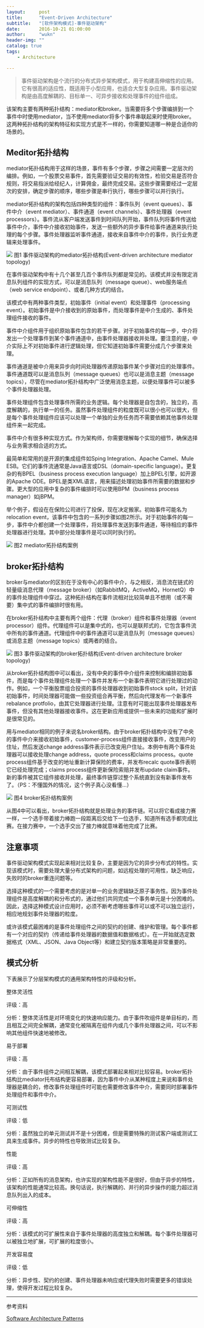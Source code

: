 ```yaml
---
layout:     post
title:      "Event-Driven Architecture"
subtitle:   "[软件架构模式]-事件驱动架构"
date:       2016-10-21 01:00:00
author:     "wukn"
header-img: ""
catalog: true
tags:
    - Architecture

---
```


> 事件驱动架构是个流行的分布式异步架构模式，用于构建高伸缩性的应用。它有很高的适应性，既适用于小型应用，也适合大型复杂应用。事件驱动架构是由高度解耦的、目标单一、可异步接收和处理事件的组件组成。

该架构主要有两种拓扑结构：mediator和broker。当需要将多个步骤编排到一个事件中时使用mediator，当不使用mediator将多个事件串联起来时使用broker。这两种拓扑结构的架构特征和实现方式是不一样的，你需要知道哪一种是合适你的场景的。

## Meditor拓扑结构

mediator拓扑结构用于这样的场景，事件有多个步骤，步骤之间需要一定层次的编排。例如，一个股票交易事件，首先需要验证交易的有效性，检验交易是否符合规则，将交易指派给经纪人，计算佣金，最终完成交易。这些步骤需要经过一定层次的安排，确定步骤的顺序，哪些步骤是串行执行，哪些步骤可以并行执行。

mediator拓扑结构的架构包括四种类型的组件：事件队列（event queues）、事件中介（event mediator）、事件通道（event channels）、事件处理器（event processors）。事件流从客户端发送事件到时间队列开始，事件队列将事件传送给事件中介，事件中介接收初始事件，发送一些额外的异步事件给事件通道来执行处理的每个步骤。事件处理器监听事件通道，接收来自事件中介的事件，执行业务逻辑来处理事件。

![](/img/post/software_architecture_pattern/event_driven_architecture/mediator_topology.png)
图1 事件驱动架构的mediator拓扑结构(Event-driven architecture mediator topology)

在事件驱动架构中有十几个甚至几百个事件队列都是常见的。该模式并没有限定消息队列组件的实现方式，可以是消息队列（message queue）、web服务端点（web service endpoint）、或者几种方式的结合。

该模式中有两种事件类型，初始事件（initial event）和处理事件（processing event）。初始事件是中介接收到的原始事件，而处理事件是中介生成的、事件处理组件接收的事件。

事件中介组件用于组织原始事件包含的若干步骤。对于初始事件的每一步，中介将发出一个处理事件到某个事件通道中，由事件处理器接收并处理。要注意的是，中介实际上不对初始事件进行逻辑处理，但它知道初始事件需要分成几个步骤来处理。

事件通道是被中介用来异步向时间处理器传递原始事件某个步骤对应的处理事件。事件通道既可以是消息队列（message queues）也可以是消息主题（message topics），尽管在mediator拓扑结构中广泛使用消息主题，以便处理事件可以被多个事件处理器处理。

事件处理组件包含处理事件所需的业务逻辑。每个处理器是自包含的，独立的，高度解耦的，执行单一的任务。虽然事件处理组件的粒度既可以很小也可以很大，但是每个事件处理组件应该可以处理一个单独的业务任务而不需要依赖其他事件处理组件来一起完成。

事件中介有很多种实现方式。作为架构师，你需要理解每个实现的细节，确保选择与业务需求相合适的方式。

最简单和常用的是开源的集成组件如Sping Integration、Apache Camel、Mule ESB。它们的事件流通常是Java语言或DSL（domain-specific language）。更复杂的有BPEL（business process execution language）加上BPEL引擎，如开源的Apache ODE。BPEL是类XML语言，用来描述处理初始事件所需要的数据和步骤。更大型的应用中复杂的事件编排时可以使用BPM（business process manager）如jBPM。

举个例子，假设在在保险公司进行了投保，现在决定搬家。初始事件可能名为relocation event，该事件中包含的一系列步骤如图2所示。对于初始事件的每一步，事件中介都创建一个处理事件，将处理事件发送到事件通道，等待相应的事件处理器进行处理。其中部分处理事件是可以同时执行的。

![](/img/post/software_architecture_pattern/event_driven_architecture/mediator_topology_example.png)
图2 mediator拓扑结构案例

## broker拓扑结构

broker与mediator的区别在于没有中心的事件中介，与之相反，消息流在链式的轻量级消息代理（message broker）（如RabbitMQ，ActiveMQ，HornetQ）中的事件处理组件中穿过。这种拓扑结构在事件流相对比较简单且不想用（或不需要）集中式的事件编排时很有用。

在broker拓扑结构中主要有两个组件：代理（broker）组件和事件处理器（event processor）组件。代理组件可以是集中式的，也可以是联邦式的，它包含事件流中所有的事件通道。代理组件中的事件通道可以是消息队列（message queues）或消息主题（message topics）或两者的结合。

![](/img/post/software_architecture_pattern/event_driven_architecture/broker_topology.png)
图3 事件驱动架构的broker拓扑结构(Event-driven architecture broker topology)

从broker拓扑结构图中可以看出，没有中央的事件中介组件来控制和编排初始事件，而是每个事件处理组件处理一个事件并发布一个新事件表明它进行处理过的动作。例如，一个平衡股票组合投资的事件处理器收到初始事件stock split，针对该初始事件，时间处理器可能做一些投资组合再平衡，然后向代理发布一个新事件rebalance protfolio，由其它处理器进行处理。注意有时可能出现事件处理器发布事件，但没有其他处理器接收事件。这在更新应用或提供一些未来的功能和扩展时是很常见的。

用与mediator相同的例子来说名broker结构。由于broker拓扑结构中没有了中央的事件中介来接收初始事件，customer-process组件直接接收事件，改变用户的住址，然后发送change address事件表示已改变用户住址。本例中有两个事件处理器可以接收处理change address，quote process和claims process。quote process组件基于改变的地址重新计算保险的费率，并发布recalc quote事件表明它已经处理完成；claims process组件更新保险索赔并发布update claim事件。新的事件被其它组件接收并处理，最终事件链穿过整个系统直到没有新事件发布了。（PS：不懂国外的情况，这个例子真心没看懂...）

![](/img/post/software_architecture_pattern/event_driven_architecture/broker_topology_example.png)
图4 broker拓扑结构案例

从图4中可以看出，broker拓扑结构就是处理业务的事件链。可以将它看成接力赛一样，一个选手带着接力棒跑一段距离后交给下一位选手，知道所有选手都完成比赛。在接力赛中，一个选手交出了接力棒就意味着他完成了比赛。

## 注意事项

事件驱动架构模式实现起来相对比较复杂，主要是因为它的异步分布式的特性。实现该模式时，需要处理大量分布式架构的问题，如远程处理的可用性，缺乏响应，失败时的broker重连问题等。

选择这种模式的一个需要考虑的是对单一的业务逻辑缺乏原子事务性。因为事件处理组件是高度解耦的和分布式的，通过他们共同完成一个事务单元是十分困难的。因此，选择这种模式设计应用时，必须不断考虑哪些事件可以或不可以独立运行，相应地规划事件处理器的粒度。

或许该模式最困难的是事件处理组件之间的契约的创建、维护和管理。每个事件都有一个对应的契约（传递给事件处理器的数据值和数据格式）。在一开始就选定数据格式（XML、JSON、Java Object等）和建立契约版本策略是非常重要的。

## 模式分析
下表展示了分层架构模式的通用架构特性的评级和分析。

整体灵活性

评级：高

分析：整体灵活性是对环境变化的快速响应能力。由于事件吹组件是单目标的，而且相互之间完全解耦，通常变化被隔离在组件内或几个事件处理器之间，可以不影响其他组件快速地被修改。

易于部署

评级：高

分析：由于事件组件之间相互解耦，该模式部署起来相对比较容易。broker拓扑结构比mediator托布结构更容易部署，因为事件中介从某种程度上来说和事件处理器是耦合的，修改事件处理组件时可能也需要修改事件中介，需要同时部署事件处理组件和事件中介。

可测试性

评级：低

分析：虽然独立的单元测试并不是十分困难，但是需要特殊的测试客户端或测试工具来生成事件。异步的特性也导致测试比较复杂。

性能

评级：高

分析：正如所有的消息架构，也许实现的架构性能不是很好，但由于异步的特性，该架构的性能通常比较高。换句话说，执行解耦的、并行的异步操作的能力超过消息队列出入的成本。

可伸缩性

评级：高

分析：该模式的可扩展性来自于事件处理器的高度独立和解耦。每个事件处理器可以被独立地扩展，可扩展的粒度很小。

开发容易度

评级：低

分析：异步性、契约的创建、事件处理器未响应或代理失败时需要更多的错误处理，使得开发过程比较复杂。

---

参考资料

[Software Architecture Patterns](http://www.oreilly.com/programming/free/software-architecture-patterns.csp)
